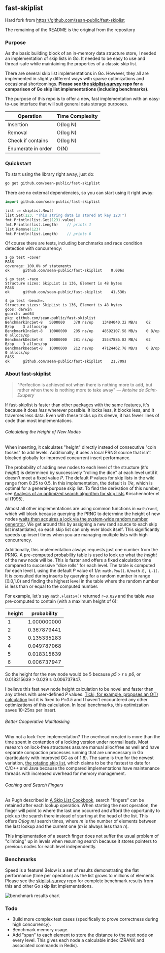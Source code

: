 ##  fast-skiplist

Hard fork from https://github.com/sean-public/fast-skiplist

The remaining of the README is the original from the repository

### Purpose

As the basic building block of an in-memory data structure store, I needed an implementation of skip lists in Go. It needed to be easy to use and thread-safe while maintaining the properties of a classic skip list.

There are several skip list implementations in Go. However, they all are implemented in slightly different ways with sparse optimizations and occasional shortcomings. **Please see the [skiplist-survey](https://github.com/sean-public/skiplist-survey) repo for a comparison of Go skip list implementations (including benchmarks).**

The purpose of this repo is to offer a new, fast implementation with an easy-to-use interface that will suit general data storage purposes.

| Operation          | Time Complexity |
| ------------------ | -------- |
| Insertion          | O(log N) |
| Removal            | O(log N) |
| Check if contains  | O(log N) |
| Enumerate in order | O(N)     |


### Quickstart

To start using the library right away, just do:

```sh
go get github.com/sean-public/fast-skiplist
```

There are no external dependencies, so you can start using it right away:

```go
import github.com/sean-public/fast-skiplist

list := skiplist.New()
list.Set(123, "This string data is stored at key 123!")
fmt.Println(list.Get(123).value)
fmt.Println(list.Length)	// prints 1
list.Remove(123)
fmt.Println(list.Length)	// prints 0
```

Of course there are tests, including benchmarks and race condition detection with concurrency:

```
$ go test -cover
PASS
coverage: 100.0% of statements
ok      github.com/sean-public/fast-skiplist    0.006s

$ go test -race
Structure sizes: SkipList is 136, Element is 48 bytes
PASS
ok  	github.com/sean-public/fast-skiplist	41.530s

$ go test -bench=.
Structure sizes: SkipList is 136, Element is 48 bytes
goos: darwin
goarch: amd64
pkg: github.com/sean-public/fast-skiplist
BenchmarkIncSet-8   5000000    370 ns/op    13484040.32 MB/s    62 B/op    3 allocs/op
BenchmarkIncGet-8   10000000   205 ns/op    48592107.58 MB/s    0 B/op     0 allocs/op
BenchmarkDecSet-8   10000000   281 ns/op    35547886.82 MB/s    62 B/op    3 allocs/op
BenchmarkDecGet-8   10000000   212 ns/op    47124462.78 MB/s    0 B/op     0 allocs/op
PASS
ok  	github.com/sean-public/fast-skiplist	21.709s
```



### About fast-skiplist

> "Perfection is achieved not when there is nothing more to add, but rather when there is nothing more to take away"    *— Antoine de Saint-Exupery*

If fast-skiplist is faster than other packages with the same features, it's because it does *less* wherever possible. It locks less, it blocks less, and it traverses less data. Even with these tricks up its sleeve, it has fewer lines of code than most implementations.

###### Calculating the Height of New Nodes

When inserting, it calculates "height" directly instead of consecutive "coin tosses" to add levels. Additionally, it uses a local PRNG source that isn't blocked globally for improved concurrent insert performance.

The probability of adding new nodes to each level of the structure (it's *height*) is determined by successively "rolling the dice" at each level until it doesn't meet a fixed value *P*. The default *P* values for skip lists in the wild range from 0.25 to 0.5. In this implementation, the default is *1/e*, which is optimal for a general-purpose skip list. To find the derivation of this number, see [Analysis of an optimized search algorithm for skip lists](http://www.sciencedirect.com/science/article/pii/030439759400296U) Kirschenhofer et al (1995).

Almost all other implementations are using common functions in `math/rand`, which will block because querying the PRNG to determine the height of new nodes [waits then acquires a lock via the system-wide random number generator](http://blog.sgmansfield.com/2016/01/the-hidden-dangers-of-default-rand/). We get around this by assigning a new rand source to each skip list instantiated, so each skip list can only ever block itself. This significantly speeds up insert times when you are managing multiple lists with high concurrency.

Additionally, this implementation always requests just one number from the PRNG. A pre-computed probability table is used to look up what the *height* of the new node will be. This is faster and offers a fixed calculation time compared to successive "dice rolls" for each level. The table is computed for each level *L* using the default *P* value of *1/e*: `math.Pow(1.0/math.E, L-1)`. It is consulted during inserts by querying for a random number in range [0.0,1.0) and finding the highest level in the table where the random number is less than or equal to the computed number.

For example, let's say `math.Float64()` returned `r=0.029` and the table was pre-computed to contain (with a maximum height of 6):

| height | probability |
| ------ | ----------- |
| 1      | 1.000000000 |
| 2      | 0.367879441 |
| 3      | 0.135335283 |
| 4      | 0.049787068 |
| 5      | 0.018315639 |
| 6      | 0.006737947 |

So the height for the new node would be 5 because *p5 > r ≥ p6*, or 0.018315639 > 0.029 ≥ 0.006737947.

I believe this fast new node height calculation to be novel and faster than any others with user-defined *P* values. [Ticki, for example, proposes an O(1) calculation](http://ticki.github.io/blog/skip-lists-done-right/) but it is fixed to *P=0.5* and I haven't encountered any other optimizations of this calculation. In local benchmarks, this optimization saves 10-25ns per insert.

###### Better Cooperative Multitasking

Why not a lock-free implementation? The overhead created is more than the time spent in contention of a locking version under normal loads. Most research on lock-free structures assume manual alloc/free as well and have separate compaction processes running that are unnecessary in Go (particularly with improved GC as of 1.8). The same is true for the newest variation, [the rotating skip list](http://poseidon.it.usyd.edu.au/~gramoli/web/doc/pubs/rotating-skiplist-preprint-2016.pdf), which claims to be the fastest to date for C/C++ and Java because the compared implementations have maintenance threads with increased overhead for memory management.


###### Caching and Search Fingers

As Pugh described in [A Skip List Cookbook](http://citeseerx.ist.psu.edu/viewdoc/summary?doi=10.1.1.17.524), search "fingers" can be retained after each lookup operation. When starting the next operation, the finger will point to where the last one occurred and afford the opportunity to pick up the search there instead of starting at the head of the list. This offers *O(log m)* search times, where *m* is the number of elements between the last lookup and the current one (*m* is always less than *n*).

This implementation of a search finger does not suffer the usual problem of "climbing" up in levels when resuming search because it stores pointers to previous nodes for each level independently.



### Benchmarks

Speed is a feature! Below is a set of results demonstrating the flat performance (time per operation) as the list grows to millions of elements. Please see the [skiplist-survey](https://github.com/sean-public/skiplist-survey) repo for complete benchmark results from this and other Go skip list implementations. 

![benchmark results chart](http://i.imgur.com/VqUbsWr.png)



### Todo

- Build more complex test cases (specifically to prove correctness during high concurrency).
- Benchmark memory usage.
- Add "span" to each element to store the distance to the next node on every level. This gives each node a calculable index (ZRANK and associated commands in Redis).